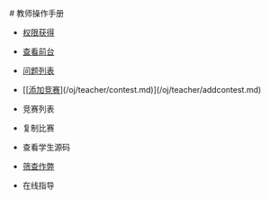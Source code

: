 [](/oj/teacher/contest.md)# 教师操作手册

* [权限获得](/oj/teacher/private.md)
* [查看前台](/oj/teacher/watch.md)
* [问题列表](/oj/teacher/problemset.md)

* [[[添加竞赛](/oj/teacher/contest.md)](/oj/teacher/contest.md)](/oj/teacher/addcontest.md)
* 竞赛列表
* 复制比赛
* 查看学生源码
* [筛查作弊](/oj/teacher/cheat.md)
* 在线指导



